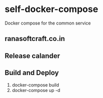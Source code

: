 # self-docker-compose
Docker compose for the common service

## ranasoftcraft.co.in

## Release calander

## Build and Deploy 
1. docker-compose build 
2. docker-compose up -d